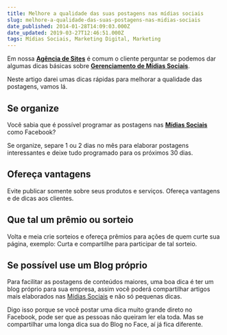 ```yaml
---
title: Melhore a qualidade das suas postagens nas mídias sociais
slug: melhore-a-qualidade-das-suas-postagens-nas-midias-sociais
date_published: 2014-01-28T14:09:03.000Z
date_updated: 2019-03-27T12:46:51.000Z
tags: Mídias Sociais, Marketing Digital, Marketing
---
```


Em nossa **[Agência de Sites](https://blog.inoweb.com.br/criacao-de-sites)** é comum o cliente perguntar se podemos dar algumas dicas básicas sobre **[Gerenciamento de Mídias Sociais](https://blog.inoweb.com.br/gestao-de-midias-sociais)**.

Neste artigo darei umas dicas rápidas para melhorar a qualidade das postagens, vamos lá.

## Se organize

Você sabia que é possível programar as postagens nas **[Mídias Sociais](https://blog.inoweb.com.br/gestao-de-midias-sociais)** como Facebook?

Se organize, separe 1 ou 2 dias no mês para elaborar postagens interessantes e deixe tudo programado para os próximos 30 dias.

## Ofereça vantagens

Evite publicar somente sobre seus produtos e serviços. Ofereça vantagens e de dicas aos clientes.

## Que tal um prêmio ou sorteio

Volta e meia crie sorteios e ofereça prêmios para ações de quem curte sua página, exemplo: Curta e compartilhe para participar de tal sorteio.

## Se possível use um Blog próprio

Para facilitar as postagens de conteúdos maiores, uma boa dica é ter um blog próprio para sua empresa, assim você poderá compartilhar artigos mais elaborados nas [Mídias Sociais](https://blog.inoweb.com.br/gestao-de-midias-sociais) e não só pequenas dicas.

Digo isso porque se você postar uma dica muito grande direto no Facebook, pode ser que as pessoas não queiram ler ela toda. Mas se compartilhar uma longa dica sua do Blog no Face, aí já fica diferente.
